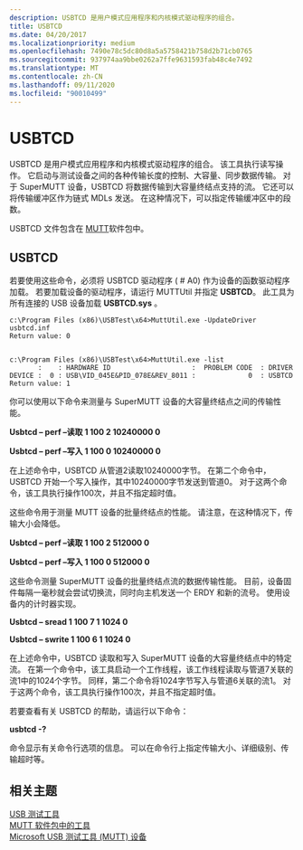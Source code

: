 ```yaml
---
description: USBTCD 是用户模式应用程序和内核模式驱动程序的组合。
title: USBTCD
ms.date: 04/20/2017
ms.localizationpriority: medium
ms.openlocfilehash: 7490e78c5dc80d8a5a5758421b758d2b71cb0765
ms.sourcegitcommit: 937974aa9bbe0262a7ffe9631593fab48c4e7492
ms.translationtype: MT
ms.contentlocale: zh-CN
ms.lasthandoff: 09/11/2020
ms.locfileid: "90010499"
---
```

# <a name="usbtcd"></a>USBTCD


USBTCD 是用户模式应用程序和内核模式驱动程序的组合。 该工具执行读写操作。 它启动与测试设备之间的各种传输长度的控制、大容量、同步数据传输。 对于 SuperMUTT 设备，USBTCD 将数据传输到大容量终结点支持的流。 它还可以将传输缓冲区作为链式 MDLs 发送。 在这种情况下，可以指定传输缓冲区中的段数。

USBTCD 文件包含在 [MUTT](./index.md)软件包中。

## <a name="usbtcd"></a>USBTCD


若要使用这些命令，必须将 USBTCD 驱动程序 ( # A0) 作为设备的函数驱动程序加载。 若要加载设备的驱动程序，请运行 MUTTUtil 并指定 **USBTCD**。 此工具为所有连接的 USB 设备加载 **USBTCD.sys** 。

``` syntax
c:\Program Files (x86)\USBTest\x64>MuttUtil.exe -UpdateDriver usbtcd.inf
Return value: 0


c:\Program Files (x86)\USBTest\x64>MuttUtil.exe -list
       :    : HARDWARE ID                    :  PROBLEM CODE  : DRIVER
DEVICE :  0 : USB\VID_045E&PID_078E&REV_8011 :             0  : USBTCD
Return value: 1
```

你可以使用以下命令来测量与 SuperMUTT 设备的大容量终结点之间的传输性能。

**Usbtcd – perf –读取 1 100 2 10240000 0**

**Usbtcd – perf –写入 1 100 0 10240000 0**

在上述命令中，USBTCD 从管道2读取10240000字节。 在第二个命令中，USBTCD 开始一个写入操作，其中10240000字节发送到管道0。 对于这两个命令，该工具执行操作100次，并且不指定超时值。

这些命令用于测量 MUTT 设备的批量终结点的性能。 请注意，在这种情况下，传输大小会降低。

**Usbtcd – perf –读取 1 100 2 512000 0**

**Usbtcd – perf –写入 1 100 0 512000 0**

这些命令测量 SuperMUTT 设备的批量终结点流的数据传输性能。 目前，设备固件每隔一毫秒就会尝试切换流，同时向主机发送一个 ERDY 和新的流号。 使用设备内的计时器实现。

**Usbtcd – sread 1 100 7 1 1024 0**

**Usbtcd – swrite 1 100 6 1 1024 0**

在上述命令中，USBTCD 读取和写入 SuperMUTT 设备的大容量终结点中的特定流。 在第一个命令中，该工具启动一个工作线程，该工作线程读取与管道7关联的流1中的1024个字节。 同样，第二个命令将1024字节写入与管道6关联的流1。 对于这两个命令，该工具执行操作100次，并且不指定超时值。

若要查看有关 USBTCD 的帮助，请运行以下命令：

**usbtcd -?**

命令显示有关命令行选项的信息。 可以在命令行上指定传输大小、详细级别、传输超时等。

## <a name="related-topics"></a>相关主题
[USB 测试工具](usb-test-tools.md)  
[MUTT 软件包中的工具](mutt-software-package.md)  
[Microsoft USB 测试工具 (MUTT) 设备](microsoft-usb-test-tool--mutt--devices.md)